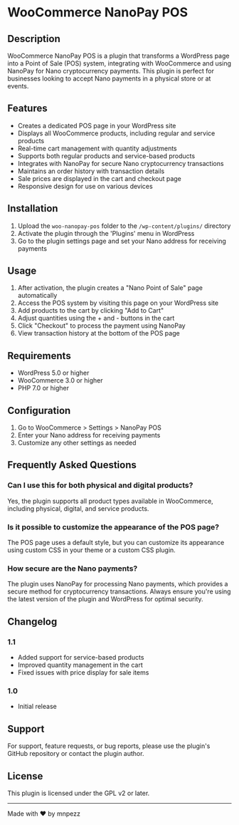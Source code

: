 # WooCommerce NanoPay POS

## Description
WooCommerce NanoPay POS is a plugin that transforms a WordPress page into a Point of Sale (POS) system, integrating with WooCommerce and using NanoPay for Nano cryptocurrency payments. This plugin is perfect for businesses looking to accept Nano payments in a physical store or at events.

## Features
- Creates a dedicated POS page in your WordPress site
- Displays all WooCommerce products, including regular and service products
- Real-time cart management with quantity adjustments
- Supports both regular products and service-based products
- Integrates with NanoPay for secure Nano cryptocurrency transactions
- Maintains an order history with transaction details  
- Sale prices are displayed in the cart and checkout page
- Responsive design for use on various devices

## Installation
1. Upload the `woo-nanopay-pos` folder to the `/wp-content/plugins/` directory
2. Activate the plugin through the 'Plugins' menu in WordPress
3. Go to the plugin settings page and set your Nano address for receiving payments

## Usage
1. After activation, the plugin creates a "Nano Point of Sale" page automatically
2. Access the POS system by visiting this page on your WordPress site
3. Add products to the cart by clicking "Add to Cart"
4. Adjust quantities using the + and - buttons in the cart
5. Click "Checkout" to process the payment using NanoPay
6. View transaction history at the bottom of the POS page

## Requirements
- WordPress 5.0 or higher
- WooCommerce 3.0 or higher
- PHP 7.0 or higher

## Configuration
1. Go to WooCommerce > Settings > NanoPay POS
2. Enter your Nano address for receiving payments
3. Customize any other settings as needed

## Frequently Asked Questions

### Can I use this for both physical and digital products?
Yes, the plugin supports all product types available in WooCommerce, including physical, digital, and service products.

### Is it possible to customize the appearance of the POS page?
The POS page uses a default style, but you can customize its appearance using custom CSS in your theme or a custom CSS plugin.

### How secure are the Nano payments?
The plugin uses NanoPay for processing Nano payments, which provides a secure method for cryptocurrency transactions. Always ensure you're using the latest version of the plugin and WordPress for optimal security.

## Changelog

### 1.1
- Added support for service-based products
- Improved quantity management in the cart
- Fixed issues with price display for sale items

### 1.0
- Initial release

## Support
For support, feature requests, or bug reports, please use the plugin's GitHub repository or contact the plugin author.

## License
This plugin is licensed under the GPL v2 or later.

---

Made with ❤️ by mnpezz